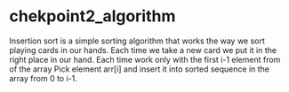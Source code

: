 # chekpoint2_algorithm
Insertion sort is a simple sorting algorithm that works the way we sort playing cards in our hands. Each time we take a new card we put it in the right place in our hand. 
Each time work only with the first i-1 element from of the array
Pick element arr[i] and insert it into sorted sequence in the array from 0 to i-1.
